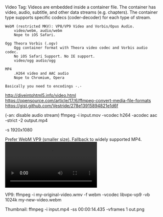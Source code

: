 Video Tag:
    Videos are embedded inside a container file.
    The container has video, audio, subtitle, and other data streams (e.g. chapters).
    The container type supports specific codecs (coder-decoder) for each type of stream.

    WebM (restricted MKV): VP8/VP9 Video and Vorbis/Opus Audio.
        video/webm, audio/webm
        Nope to iOS Safari.

    Ogg Theora Vorbis (.ogv)
        Ogg container format with Theora video codec and Vorbis audio codec.
        No iOS Safari Support. No IE support.
        video/ogg audio/ogg

    MP4
        .H264 video and AAC audio
        Nope to Chromium, Opera

    Basically you need to encodings -.-

http://diveintohtml5.info/video.html
https://opensource.com/article/17/6/ffmpeg-convert-media-file-formats
https://gist.github.com/Vestride/278e13915894821e1d6f

(-an: disable audio stream)
ffmpeg -i input.mov -vcodec h264 -acodec aac -strict -2 output.mp4

-s 1920x1080

Prefer WebM VP9 (smaller size). Fallback to widely supported MP4.
<video>
  <source src="path/to/video.webm" type="video/webm; codecs=vp9,vorbis">
  <source src="path/to/video.mp4" type="video/mp4">
</video>

VP9:
    ffmpeg -i my-original-video.wmv -f webm -vcodec libvpx-vp9 -vb 1024k my-new-video.webm


Thumbnail:
    ffmpeg -i input.mp4 -ss 00:00:14.435 -vframes 1 out.png
